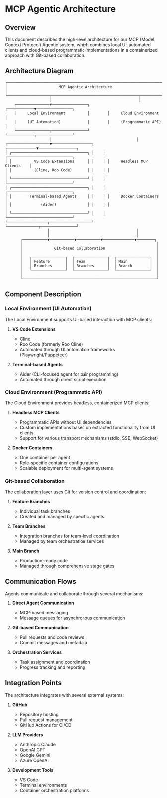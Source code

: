 # MCP Agentic Architecture

## Overview

This document describes the high-level architecture for our MCP (Model Context Protocol) Agentic system, which combines local UI-automated clients and cloud-based programmatic implementations in a containerized approach with Git-based collaboration.

## Architecture Diagram

```
┌───────────────────────────────────────────────────────────────────────────┐
│                       MCP Agentic Architecture                             │
└───────────────────┬───────────────────────────────────────┬───────────────┘
                    │                                       │
    ┌───────────────▼────────────────┐        ┌────────────▼────────────────┐
    │     Local Environment          │        │     Cloud Environment       │
    │     (UI Automation)            │        │     (Programmatic API)      │
    └───────────────┬────────────────┘        └────────────┬────────────────┘
                    │                                      │
┌───────────────────▼──────────────────┐    ┌─────────────▼─────────────────┐
│ ┌──────────────────────────────────┐ │    │ ┌─────────────────────────────┐
│ │          VS Code Extensions      │ │    │ │     Headless MCP Clients    │
│ │          (Cline, Roo Code)       │ │    │ │                             │
│ └──────────────────────────────────┘ │    │ └─────────────────────────────┘
│ ┌──────────────────────────────────┐ │    │ ┌─────────────────────────────┐
│ │        Terminal-based Agents     │ │    │ │     Docker Containers       │
│ │             (Aider)              │ │    │ │                             │
│ └──────────────────────────────────┘ │    │ └─────────────────────────────┘
└──────────────────┬───────────────────┘    └──────────────┬────────────────┘
                   │                                       │
                   │                                       │
       ┌───────────▼───────────▼───────────▼──────────────▼────────┐
       │                                                            │
       │              Git-based Collaboration                       │
       │                                                            │
       │   ┌───────────────┐  ┌───────────────┐  ┌───────────────┐  │
       │   │ Feature       │  │ Team          │  │ Main          │  │
       │   │ Branches      │  │ Branches      │  │ Branch        │  │
       │   └───────────────┘  └───────────────┘  └───────────────┘  │
       │                                                            │
       └────────────────────────────────────────────────────────────┘
```

## Component Description

### Local Environment (UI Automation)

The Local Environment supports UI-based interaction with MCP clients:

1. **VS Code Extensions**
   - Cline
   - Roo Code (formerly Roo Cline)
   - Automated through UI automation frameworks (Playwright/Puppeteer)

2. **Terminal-based Agents**
   - Aider (CLI-focused agent for pair programming)
   - Automated through direct script execution

### Cloud Environment (Programmatic API)

The Cloud Environment provides headless, containerized MCP clients:

1. **Headless MCP Clients**
   - Programmatic APIs without UI dependencies
   - Custom implementations based on extracted functionality from UI clients
   - Support for various transport mechanisms (stdio, SSE, WebSocket)

2. **Docker Containers**
   - One container per agent
   - Role-specific container configurations
   - Scalable deployment for multi-agent systems

### Git-based Collaboration

The collaboration layer uses Git for version control and coordination:

1. **Feature Branches**
   - Individual task branches
   - Created and managed by specific agents

2. **Team Branches**
   - Integration branches for team-level coordination
   - Managed by team orchestration services

3. **Main Branch**
   - Production-ready code
   - Managed through comprehensive stage gates

## Communication Flows

Agents communicate and collaborate through several mechanisms:

1. **Direct Agent Communication**
   - MCP-based messaging
   - Message queues for asynchronous communication

2. **Git-based Communication**
   - Pull requests and code reviews
   - Commit messages and metadata

3. **Orchestration Services**
   - Task assignment and coordination
   - Progress tracking and reporting

## Integration Points

The architecture integrates with several external systems:

1. **GitHub**
   - Repository hosting
   - Pull request management
   - GitHub Actions for CI/CD

2. **LLM Providers**
   - Anthropic Claude
   - OpenAI GPT
   - Google Gemini
   - Azure OpenAI

3. **Development Tools**
   - VS Code
   - Terminal environments
   - Container orchestration platforms

